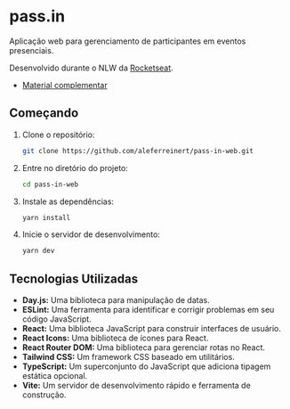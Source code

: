 # pass.in

Aplicação web para gerenciamento de participantes em eventos presenciais.

Desenvolvido durante o NLW da [Rocketseat](https://github.com/Rocketseat).

- [Material complementar](https://efficient-sloth-d85.notion.site/React-529e4443080a4d889f7a0714aa09348c)

## Começando

1. Clone o repositório:

   ```sh
   git clone https://github.com/aleferreinert/pass-in-web.git
   ```

2. Entre no diretório do projeto:

   ```sh
   cd pass-in-web
   ```

3. Instale as dependências:

   ```sh
   yarn install
   ```

4. Inicie o servidor de desenvolvimento:

   ```sh
   yarn dev
   ```

## Tecnologias Utilizadas

- **Day.js:** Uma biblioteca para manipulação de datas.
- **ESLint:** Uma ferramenta para identificar e corrigir problemas em seu código JavaScript.
- **React:** Uma biblioteca JavaScript para construir interfaces de usuário.
- **React Icons:** Uma biblioteca de ícones para React.
- **React Router DOM:** Uma biblioteca para gerenciar rotas no React.
- **Tailwind CSS:** Um framework CSS baseado em utilitários.
- **TypeScript:** Um superconjunto do JavaScript que adiciona tipagem estática opcional.
- **Vite:** Um servidor de desenvolvimento rápido e ferramenta de construção.
